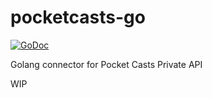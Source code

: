 # pocketcasts-go

[![GoDoc](https://godoc.org/github.com/donatj/pocketcasts-go?status.svg)](https://godoc.org/github.com/donatj/pocketcasts-go)

Golang connector for Pocket Casts Private API

WIP
